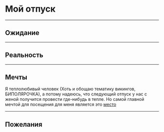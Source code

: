 # Мой отпуск
---
## Ожидание


---
## Реальность


---
## Мечты
Я теплолюбивый человек (Хоть и обощаю тематику викингов, БИПОЛЯРОЧКА), а потому надеюсь, что следующий отпуск у нас с женой получится провести где-нибудь в тепле. Но самой главной мечтой для посещения для меня является это [место](https://www.hobbitontours.com/)

---
## Пожелания